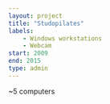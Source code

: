 ```yaml
---
layout: project
title: "Studopilates"
labels:
    - Windows workstations
    - Webcam
start: 2009
end: 2015
type: admin
---
```

~5 computers